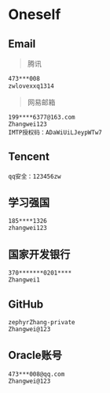 # Oneself

## Email

> 腾讯

````Email
473***008
zwlovexxq1314
````

> 网易邮箱

````
199****6377@163.com
Zhangwei123
IMTP授权码：ADaWiUiLJeypWTw7
````

## Tencent

````
qq安全：123456zw
````

## 学习强国

````
185****1326
zhangwei123
````

## 国家开发银行

````
370*******0201****
Zhangwei1
````

## GitHub

```` 
zephyrZhang-private
Zhangwei@123
````

## Oracle账号

````
473***008@qq.com
Zhangwei@123
````

